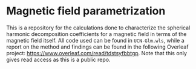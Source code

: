 # Magnetic field parametrization

This is a repository for the calculations done to characterize the spherical harmonic decomposition coefficients for a magnetic field in terms of the magnetic field itself. All code used can be found in ``UCN-Glm.wls``, while a report on the method and findings can be found in the following Overleaf project: https://www.overleaf.com/read/tdstsyfbbtgp. Note that this only gives read access as this is a public repo. 
